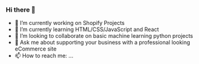 ### Hi there 👋


- 🔭 I’m currently working on Shopify Projects
- 🌱 I’m currently learning HTML/CSS/JavaScript and React
- 👯 I’m looking to collaborate on basic machine learning python projects
- 💬 Ask me about supporting your business with a professional looking eCommerce site
- 📫 How to reach me: ...

